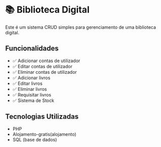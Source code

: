 # 📚 Biblioteca Digital

Este é um sistema CRUD simples para gerenciamento de uma biblioteca digital.

## Funcionalidades

- ✅ Adicionar contas de utilizador
- ✅ Editar contas de utilizador
- ✅ Eliminar contas de utilizador
- ✅ Adicionar livros
- ✅ Editar livros
- ✅ Eliminar livros
- ✅ Requisitar livros
- ✅ Sistema de Stock

## Tecnologias Utilizadas

- PHP
- Alojamento-gratis(alojamento)
- SQL (base de dados)
